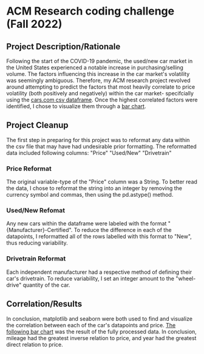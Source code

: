 # ACM Research coding challenge (Fall 2022)

## Project Description/Rationale

Following the start of the COVID-19 pandemic, the used/new car market in the United States experienced a notable increase in purchasing/selling volume. The factors influencing this increase in the car market's volatility was seemingly ambiguous. Therefore, my ACM research project revolved around attempting to predict the factors that most heavily correlate to price volatility (both positively and negatively) within the car market- specifcially using the [cars.com csv dataframe](https://www.kaggle.com/datasets/chancev/carsforsale). Once the highest correlated factors were identified, I chose to visualize them through a [bar chart](https://drive.google.com/file/d/1w8yPcFlOeJERJ8eK0rR3AKsj9aGZJiy0/view?usp=sharing).

## Project Cleanup

The first step in preparing for this project was to reformat any data within the csv file that may have had undesirable prior formatting. The reformatted data included following columns:
"Price"
"Used/New"
"Drivetrain"

### Price Reformat

The original variable-type of the "Price" column was a String. To better read the data, I chose to reformat the string into an integer by removing the currency symbol and commas, then using the pd.astype() method.

### Used/New Refomat

Any new cars within the dataframe were labeled with the format "{Manufacturer}-Certified". To reduce the difference in each of the datapoints, I reformatted all of the rows labelled with this format to "New", thus reducing variability.

### Drivetrain Reformat

Each independent manufacturer had a respective method of defining their car's drivetrain. To reduce variability, I set an integer amount to the "wheel-drive" quantity of the car.

## Correlation/Results

In conclusion, matplotlib and seaborn were both used to find and visualize the correlation between each of the car's datapoints and price. [The following bar chart](https://drive.google.com/file/d/1w8yPcFlOeJERJ8eK0rR3AKsj9aGZJiy0/view?usp=sharing) was the result of the fully processed data. In conclusion, mileage had the greatest inverse relation to price, and year had the greatest direct relation to price.
